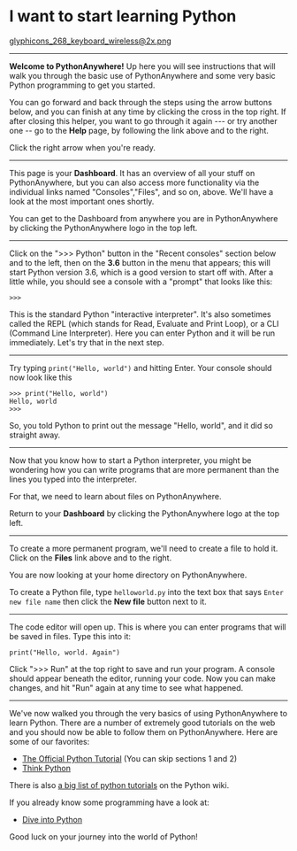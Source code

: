 I want to start learning Python
===============================

glyphicons_268_keyboard_wireless@2x.png

----

**Welcome to PythonAnywhere!**
Up here you will see instructions that will walk you through the basic use of
PythonAnywhere and some very basic Python programming to get you started.

You can go forward and back through the steps using the
arrow buttons below, and you can finish at any time by clicking the cross in
the top right.  If after closing this helper, you want to go through it again
--- or try another one -- go to the **Help** page, by following
the link above and to the right.

Click the right arrow when you're ready.

----


This page is your **Dashboard**.  It has an overview of all your stuff on
PythonAnywhere, but you can also access more functionality via the
individual links named "Consoles","Files", and so on, above.  We'll have
a look at the most important ones shortly.

You can get to the Dashboard from anywhere you are in PythonAnywhere
by clicking the PythonAnywhere logo in the top left.

----

Click on the ">>> Python" button in the "Recent consoles" section below and to the
left, then on the **3.6** button in the menu that appears;
this will start Python version 3.6, which is a good version to start off with.
After a little while, you should see a console with a "prompt" that looks like
this:

    >>>

This is the standard Python "interactive interpreter". It's also sometimes called
the REPL (which stands for Read, Evaluate and Print Loop), or a CLI (Command
Line Interpreter). Here you can enter
Python and it will be run immediately.  Let's try that in the next step.

----

Try typing `print("Hello, world")` and hitting Enter. Your console should now
look like this

    >>> print("Hello, world")
    Hello, world
    >>>

So, you told Python to print out the message "Hello, world", and it did so
straight away.

----

Now that you know how to start a Python interpreter, you might be wondering how
you can write programs that are more permanent than the lines you typed into
the interpreter.

For that, we need to learn about files on PythonAnywhere.

Return to your **Dashboard** by clicking the PythonAnywhere logo at the top left.

----

To create a more permanent program, we'll need to create a file to hold it.
Click on the **Files** link above and to the right.

You are now looking at your home directory on PythonAnywhere.

To create a Python file, type `helloworld.py` into the text box that says
`Enter new file name` then click the **New file** button next to it.

----

The code editor will open up.  This is where you can enter programs
that will be saved in files. Type this into it:

    print("Hello, world. Again")

Click ">>> Run" at the top right to save and run your program.  A console should appear
beneath the editor, running your code.  Now  you can make changes, and hit
"Run" again at any time to see what happened.

----

We've now walked you through the very basics of using PythonAnywhere to learn
Python. There are a number of extremely good tutorials on the web and you
should now be able to follow them on PythonAnywhere. Here are some of our favorites:

 * [The Official Python Tutorial](https://docs.python.org/3/tutorial/) (You can skip sections 1 and 2)
 * [Think Python](http://greenteapress.com/wp/think-python-2e/)

There is also [a big list of python tutorials](https://wiki.python.org/moin/BeginnersGuide/NonProgrammers) on the Python wiki.

If you already know some programming have a look at:

 * [Dive into Python](http://www.diveintopython3.net/)

Good luck on your journey into the world of Python!

